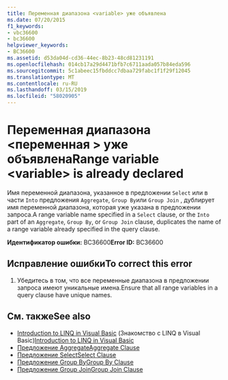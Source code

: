 ```yaml
---
title: Переменная диапазона <variable> уже объявлена
ms.date: 07/20/2015
f1_keywords:
- vbc36600
- bc36600
helpviewer_keywords:
- BC36600
ms.assetid: d53da04d-cd36-44ec-8b23-48cd81231191
ms.openlocfilehash: 014cb17a29d4471bfb7c6711aada057b84eda596
ms.sourcegitcommit: 5c1abeec15fbddcc7dbaa729fabc1f1f29f12045
ms.translationtype: MT
ms.contentlocale: ru-RU
ms.lasthandoff: 03/15/2019
ms.locfileid: "58020905"
---
```

# <a name="range-variable-variable-is-already-declared"></a><span data-ttu-id="92ca1-102">Переменная диапазона \<переменная > уже объявлена</span><span class="sxs-lookup"><span data-stu-id="92ca1-102">Range variable \<variable> is already declared</span></span>
<span data-ttu-id="92ca1-103">Имя переменной диапазона, указанное в предложении `Select` или в части `Into` предложения `Aggregate`, `Group By`или `Group Join` , дублирует имя переменной диапазона, которая уже указана в предложении запроса.</span><span class="sxs-lookup"><span data-stu-id="92ca1-103">A range variable name specified in a `Select` clause, or the `Into` part of an `Aggregate`, `Group By`, or `Group Join` clause, duplicates the name of a range variable already specified in the query clause.</span></span>  
  
 <span data-ttu-id="92ca1-104">**Идентификатор ошибки:** BC36600</span><span class="sxs-lookup"><span data-stu-id="92ca1-104">**Error ID:** BC36600</span></span>  
  
## <a name="to-correct-this-error"></a><span data-ttu-id="92ca1-105">Исправление ошибки</span><span class="sxs-lookup"><span data-stu-id="92ca1-105">To correct this error</span></span>  
  
1.  <span data-ttu-id="92ca1-106">Убедитесь в том, что все переменные диапазона в предложении запроса имеют уникальные имена.</span><span class="sxs-lookup"><span data-stu-id="92ca1-106">Ensure that all range variables in a query clause have unique names.</span></span>  
  
## <a name="see-also"></a><span data-ttu-id="92ca1-107">См. также</span><span class="sxs-lookup"><span data-stu-id="92ca1-107">See also</span></span>

- <span data-ttu-id="92ca1-108">[Introduction to LINQ in Visual Basic](../../visual-basic/programming-guide/language-features/linq/introduction-to-linq.md) (Знакомство с LINQ в Visual Basic)</span><span class="sxs-lookup"><span data-stu-id="92ca1-108">[Introduction to LINQ in Visual Basic](../../visual-basic/programming-guide/language-features/linq/introduction-to-linq.md)</span></span>
- [<span data-ttu-id="92ca1-109">Предложение Aggregate</span><span class="sxs-lookup"><span data-stu-id="92ca1-109">Aggregate Clause</span></span>](../../visual-basic/language-reference/queries/aggregate-clause.md)
- [<span data-ttu-id="92ca1-110">Предложение Select</span><span class="sxs-lookup"><span data-stu-id="92ca1-110">Select Clause</span></span>](../../visual-basic/language-reference/queries/select-clause.md)
- [<span data-ttu-id="92ca1-111">Предложение Group By</span><span class="sxs-lookup"><span data-stu-id="92ca1-111">Group By Clause</span></span>](../../visual-basic/language-reference/queries/group-by-clause.md)
- [<span data-ttu-id="92ca1-112">Предложение Group Join</span><span class="sxs-lookup"><span data-stu-id="92ca1-112">Group Join Clause</span></span>](../../visual-basic/language-reference/queries/group-join-clause.md)
